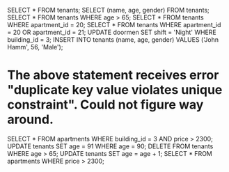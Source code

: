 SELECT * FROM tenants;
SELECT (name, age, gender) FROM tenants;
SELECT * FROM tenants WHERE age > 65;
SELECT * FROM tenants WHERE apartment_id = 20;
SELECT * FROM tenants WHERE apartment_id = 20 OR apartment_id = 21;
UPDATE doormen SET shift = 'Night' WHERE building_id = 3;
INSERT INTO tenants (name, age, gender) VALUES ('John Hamm', 56, 'Male');
# The above statement receives error "duplicate key value violates unique constraint".  Could not figure way around.  
SELECT * FROM apartments WHERE building_id = 3 AND price > 2300;
UPDATE tenants SET age = 91 WHERE age = 90;
DELETE FROM tenants WHERE age > 65;
UPDATE tenants SET age = age + 1;
SELECT * FROM apartments WHERE price > 2300;
